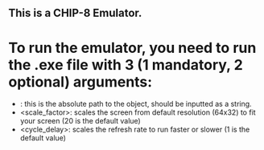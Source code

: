 ## This is a CHIP-8 Emulator.

# To run the emulator, you need to run the .exe file with 3 (1 mandatory, 2 optional) arguments:
-  <path>: this is the absolute path to the object, should be inputted as a string.
-  <scale_factor>: scales the screen from default resolution (64x32) to fit your screen (20 is the default value)
-  <cycle_delay>: scales the refresh rate to run faster or slower (1 is the default value)
